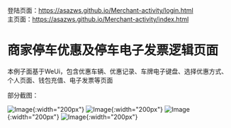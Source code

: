 登陆页面：https://asazws.github.io/Merchant-activity/login.html  
主页面：https://asazws.github.io/Merchant-activity/index.html

# 商家停车优惠及停车电子发票逻辑页面

本例子面基于WeUi，包含优惠车辆、优惠记录、车牌电子键盘、选择优惠方式、个人页面、钱包充值、电子发票等页面

部分截图：

![Image](images/111.png){:width="200px"}
![Image](images/222.png){:width="200px"}
![Image](images/333.png){:width="200px"}
![Image](images/444.png){:width="200px"}